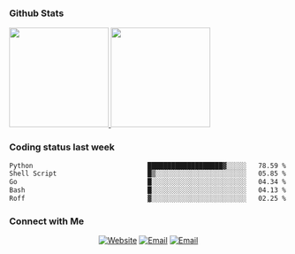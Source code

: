 
### Github Stats

<a href="https://github.com/lileixuan">
  <img height="180em" src="https://github-readme-stats.vercel.app/api?username=lileixuan&theme=buefy&show_icons=true" />
  <img height="180em" src="https://github-readme-stats.vercel.app/api/top-langs/?username=lileixuan&theme=buefy&layout=compact" />
</a>

### Coding status last week 

<!--START_SECTION:waka-->

```txt
Python                             ███████████████████▓░░░░░   78.59 %
Shell Script                       █▒░░░░░░░░░░░░░░░░░░░░░░░   05.85 %
Go                                 █░░░░░░░░░░░░░░░░░░░░░░░░   04.34 %
Bash                               █░░░░░░░░░░░░░░░░░░░░░░░░   04.13 %
Roff                               ▓░░░░░░░░░░░░░░░░░░░░░░░░   02.25 %
```

<!--END_SECTION:waka-->

### Connect with Me 

<p align="center">
<a href="https://www.koomu.cn/"><img alt="Website" src="https://img.shields.io/badge/Website-www.koomu.cn-blue?style=flat-square&logo=google-chrome"></a>
<a href="mailto:lileixuan@gmail.com"><img alt="Email" src="https://img.shields.io/badge/Email-lileixuan@gmail.com-blue?style=flat-square&logo=gmail"></a>
<a href="https://www.koomu.cn/rss/"><img alt="Email" src="https://img.shields.io/badge/RSS-www.koomu.cn%2Frss%2F-blue?style=flat-square&logo=rss"></a>


</p>
